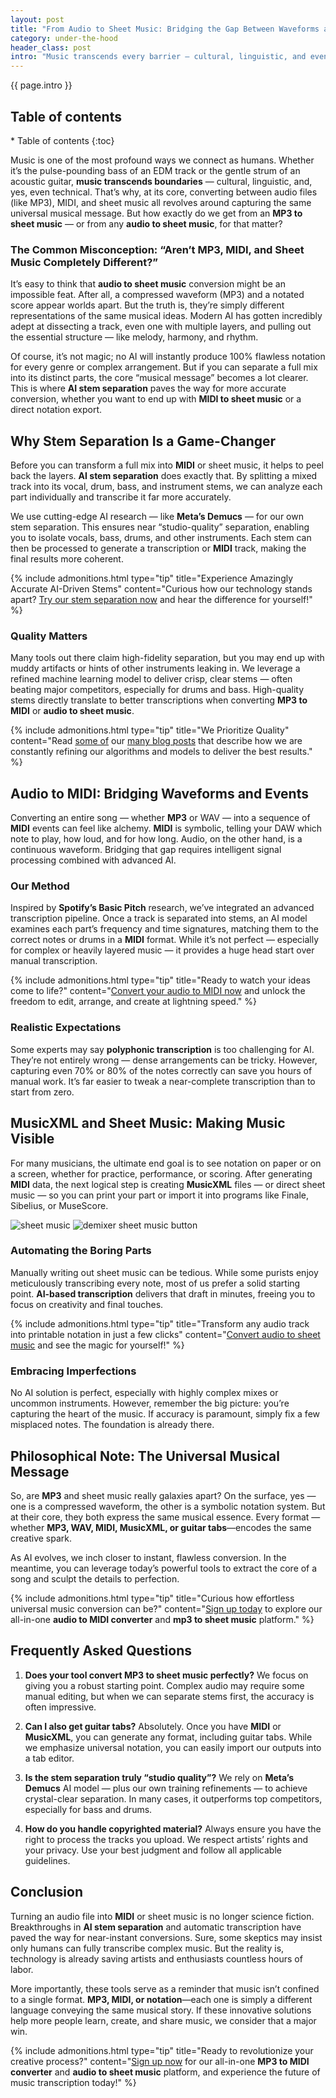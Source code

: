 ```yaml
---
layout: post
title: "From Audio to Sheet Music: Bridging the Gap Between Waveforms and Musical Notes"
category: under-the-hood
header_class: post
intro: "Music transcends every barrier — cultural, linguistic, and even technical. With AI-driven tools, you can now transform MP3 files into MIDI, generate sheet music, and isolate stems like never before."
---
```


{{ page.intro }}

<h2>Table of contents</h2>
* Table of contents
{:toc}

Music is one of the most profound ways we connect as humans. Whether it’s the pulse-pounding bass of an EDM track or the gentle strum of an acoustic guitar, **music transcends boundaries** — cultural, linguistic, and, yes, even technical. That’s why, at its core, converting between audio files (like MP3), MIDI, and sheet music all revolves around capturing the same universal musical message. But how exactly do we get from an **MP3 to sheet music** — or from any **audio to sheet music**, for that matter?

### The Common Misconception: “Aren’t MP3, MIDI, and Sheet Music Completely Different?”

It’s easy to think that **audio to sheet music** conversion might be an impossible feat. After all, a compressed waveform (MP3) and a notated score appear worlds apart. But the truth is, they’re simply different representations of the same musical ideas. Modern AI has gotten incredibly adept at dissecting a track, even one with multiple layers, and pulling out the essential structure — like melody, harmony, and rhythm.

Of course, it’s not magic; no AI will instantly produce 100% flawless notation for every genre or complex arrangement. But if you can separate a full mix into its distinct parts, the core “musical message” becomes a lot clearer. This is where **AI stem separation** paves the way for more accurate conversion, whether you want to end up with **MIDI to sheet music** or a direct notation export.

## Why Stem Separation Is a Game-Changer

Before you can transform a full mix into **MIDI** or sheet music, it helps to peel back the layers. **AI stem separation** does exactly that. By splitting a mixed track into its vocal, drum, bass, and instrument stems, we can analyze each part individually and transcribe it far more accurately.

We use cutting-edge AI research — like **Meta’s Demucs** — for our own stem separation. This ensures near “studio-quality” separation, enabling you to isolate vocals, bass, drums, and other instruments. Each stem can then be processed to generate a transcription or **MIDI** track, making the final results more coherent.

{% include admonitions.html
    type="tip"
    title="Experience Amazingly Accurate AI-Driven Stems"
    content="Curious how our technology stands apart? [Try our stem separation now](/#demixer-app) and hear the difference for yourself!"
%}

### Quality Matters

Many tools out there claim high-fidelity separation, but you may end up with muddy artifacts or hints of other instruments leaking in. We leverage a refined machine learning model to deliver crisp, clear stems — often beating major competitors, especially for drums and bass. High-quality stems directly translate to better transcriptions when converting **MP3 to MIDI** or **audio to sheet music**.

{% include admonitions.html
    type="tip"
    title="We Prioritize Quality"
    content="Read [some of](/announcements/2024/02/17/Pro-site-launch#latest-research) our [many blog posts](/announcements/2024/12/23/Piano-guitar-quality-efficiency) that describe how we are constantly refining our algorithms and models to deliver the best results."
%}

## Audio to MIDI: Bridging Waveforms and Events

Converting an entire song — whether **MP3** or WAV — into a sequence of **MIDI** events can feel like alchemy. **MIDI** is symbolic, telling your DAW which note to play, how loud, and for how long. Audio, on the other hand, is a continuous waveform. Bridging that gap requires intelligent signal processing combined with advanced AI.

### Our Method

Inspired by **Spotify’s Basic Pitch** research, we’ve integrated an advanced transcription pipeline. Once a track is separated into stems, an AI model examines each part’s frequency and time signatures, matching them to the correct notes or drums in a **MIDI** format. While it’s not perfect — especially for complex or heavily layered music — it provides a huge head start over manual transcription.

{% include admonitions.html
    type="tip"
    title="Ready to watch your ideas come to life?"
    content="[Convert your audio to MIDI now](/#demixer-app) and unlock the freedom to edit, arrange, and create at lightning speed."
%}

### Realistic Expectations

Some experts may say **polyphonic transcription** is too challenging for AI. They’re not entirely wrong — dense arrangements can be tricky. However, capturing even 70% or 80% of the notes correctly can save you hours of manual work. It’s far easier to tweak a near-complete transcription than to start from zero.

## MusicXML and Sheet Music: Making Music Visible

For many musicians, the ultimate end goal is to see notation on paper or on a screen, whether for practice, performance, or scoring. After generating **MIDI** data, the next logical step is creating **MusicXML** files — or direct sheet music — so you can print your part or import it into programs like Finale, Sibelius, or MuseScore.

<img src="/assets/blog/post17/printable-sheet-music.webp" alt="sheet music" class="responsive-img-android"/>

<img src="/assets/blog/post17/mdx-widget.webp" alt="demixer sheet music button" class="responsive-img-android"/>

### Automating the Boring Parts

Manually writing out sheet music can be tedious. While some purists enjoy meticulously transcribing every note, most of us prefer a solid starting point. **AI-based transcription** delivers that draft in minutes, freeing you to focus on creativity and final touches.

{% include admonitions.html
    type="tip"
    title="Transform any audio track into printable notation in just a few clicks"
    content="[Convert audio to sheet music](/#demixer-app) and see the magic for yourself!"
%}

### Embracing Imperfections

No AI solution is perfect, especially with highly complex mixes or uncommon instruments. However, remember the big picture: you’re capturing the heart of the music. If accuracy is paramount, simply fix a few misplaced notes. The foundation is already there.

## Philosophical Note: The Universal Musical Message

So, are **MP3** and sheet music really galaxies apart? On the surface, yes — one is a compressed waveform, the other is a symbolic notation system. But at their core, they both express the same musical essence. Every format — whether **MP3, WAV, MIDI, MusicXML, or guitar tabs**—encodes the same creative spark.

As AI evolves, we inch closer to instant, flawless conversion. In the meantime, you can leverage today’s powerful tools to extract the core of a song and sculpt the details to perfection.

{% include admonitions.html
    type="tip"
    title="Curious how effortless universal music conversion can be?"
    content="[Sign up today](/pricing#subscribe-today) to explore our all-in-one **audio to MIDI converter** and **mp3 to sheet music** platform."
%}

## Frequently Asked Questions

1. **Does your tool convert MP3 to sheet music perfectly?**
   We focus on giving you a robust starting point. Complex audio may require some manual editing, but when we can separate stems first, the accuracy is often impressive.

2. **Can I also get guitar tabs?**
   Absolutely. Once you have **MIDI** or **MusicXML**, you can generate any format, including guitar tabs. While we emphasize universal notation, you can easily import our outputs into a tab editor.

3. **Is the stem separation truly “studio quality”?**
   We rely on **Meta’s Demucs** AI model — plus our own training refinements — to achieve crystal-clear separation. In many cases, it outperforms top competitors, especially for bass and drums.

4. **How do you handle copyrighted material?**
   Always ensure you have the right to process the tracks you upload. We respect artists’ rights and your privacy. Use your best judgment and follow all applicable guidelines.

## Conclusion

Turning an audio file into **MIDI** or sheet music is no longer science fiction. Breakthroughs in **AI stem separation** and automatic transcription have paved the way for near-instant conversions. Sure, some skeptics may insist only humans can fully transcribe complex music. But the reality is, technology is already saving artists and enthusiasts countless hours of labor.

More importantly, these tools serve as a reminder that music isn’t confined to a single format. **MP3, MIDI, or notation**—each one is simply a different language conveying the same musical story. If these innovative solutions help more people learn, create, and share music, we consider that a major win.

{% include admonitions.html
    type="tip"
    title="Ready to revolutionize your creative process?"
    content="[Sign up now](/pricing#subscribe-today) for our all-in-one **MP3 to MIDI converter** and **audio to sheet music** platform, and experience the future of music transcription today!"
%}
